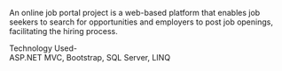 An online job portal project is a web-based platform that enables job seekers to search for opportunities and employers to post job openings, facilitating the hiring process.

Technology Used-                                                           
ASP.NET MVC,
Bootstrap,
SQL Server,
LINQ 
